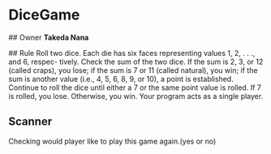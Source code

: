 # DiceGame
<p>
## Owner
<strong>Takeda Nana</strong>
</p>

<p>
## Rule
Roll two dice. Each die has six faces representing values 1, 2, . . ., and 6, respec- tively. Check the sum of the two dice. If the sum is 2, 3, or 12 (called craps), you lose; if the sum is 7 or 11 (called natural), you win; if the sum is another value (i.e., 4, 5, 6, 8, 9, or 10), a point is established. Continue to roll the dice until either a 7 or the same point value is rolled. If 7 is rolled, you lose. Otherwise, you win.
Your program acts as a single player.

## Scanner
Checking would player like to play this game again.(yes or no)
</p>
